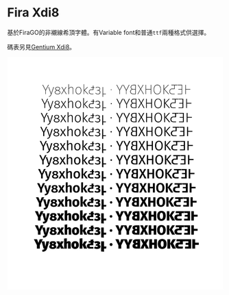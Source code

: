 # Fira Xdi8

基於FiraGO的非襯線希頂字體。有Variable font和普通`ttf`兩種格式供選擇。

碼表另見[Gentium Xdi8](https://github.com/edward-martyr/Gentium-Xdi8)。

![All weights](/AllWeights.png)
